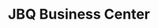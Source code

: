 ---
title: "JBQ Business Center"
url: /monrovia/jbq-business-center-un-drive/
shop: Lebensmittel
---